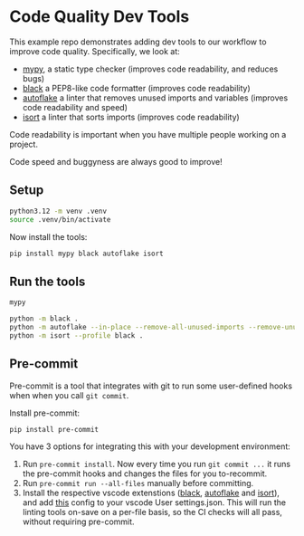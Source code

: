 # Code Quality Dev Tools

This example repo demonstrates adding dev tools to our workflow to improve code quality. Specifically, we look at:

- [mypy](https://github.com/python/mypy), a static type checker (improves code readability, and reduces bugs)
- [black](https://github.com/psf/black) a PEP8-like code formatter (improves code readability)
- [autoflake](https://github.com/PyCQA/autoflake) a linter that removes unused imports and variables (improves code readability and speed)
- [isort](https://github.com/PyCQA/isort) a linter that sorts imports (improves code readability)

Code readability is important when you have multiple people working on a project.

Code speed and buggyness are always good to improve!

## Setup

```bash
python3.12 -m venv .venv
source .venv/bin/activate
```

Now install the tools:

```bash
pip install mypy black autoflake isort
```

## Run the tools

```bash
mypy

python -m black .
python -m autoflake --in-place --remove-all-unused-imports --remove-unused-variables --recursive .
python -m isort --profile black .
```

## Pre-commit

Pre-commit is a tool that integrates with git to run some user-defined hooks when when you call `git commit`.

Install pre-commit:

```bash
pip install pre-commit
```

You have 3 options for integrating this with your development environment:

1. Run `pre-commit install`. Now every time you run `git commit ...` it runs the pre-commit hooks and changes the files for you to-recommit.
2. Run `pre-commit run --all-files` manually before committing.
3. Install the respective vscode extenstions ([black](https://marketplace.visualstudio.com/items?itemName=ms-python.black-formatter), [autoflake](https://marketplace.visualstudio.com/items?itemName=mikoz.autoflake-extension) and [isort](https://marketplace.visualstudio.com/items?itemName=ms-python.isort)), and add [this](https://gist.github.com/evangriffiths/f9f8fd6d365f3acafb7e1aa1bff78dae) config to your vscode User settings.json. This will run the linting tools on-save on a per-file basis, so the CI checks will all pass, without requiring pre-commit.
